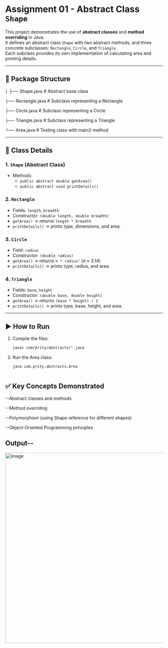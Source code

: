# Assignment 01 - Abstract Class `Shape`

This project demonstrates the use of **abstract classes** and **method overriding** in Java.  
It defines an abstract class `Shape` with two abstract methods, and three concrete subclasses: `Rectangle`, `Circle`, and `Triangle`.  
Each subclass provides its own implementation of calculating area and printing details.

---

## 📂 Package Structure
│
├── Shape.java # Abstract base class 


├── Rectangle.java # Subclass representing a Rectangle


├── Circle.java # Subclass representing a Circle


├── Triangle.java # Subclass representing a Triangle


└── Area.java # Testing class with main() method


---

## 📝 Class Details

### 1. `Shape` (Abstract Class)
- Methods:
  - `public abstract double getArea()`
  - `public abstract void printDetails()`

### 2. `Rectangle`
- Fields: `length`, `breadth`
- Constructor: `(double length, double breadth)`
- `getArea()` → returns `length * breadth`
- `printDetails()` → prints type, dimensions, and area.

### 3. `Circle`
- Field: `radius`
- Constructor: `(double radius)`
- `getArea()` → returns `π * radius²` (π ≈ 3.14)
- `printDetails()` → prints type, radius, and area.

### 4. `Triangle`
- Fields: `base`, `height`
- Constructor: `(double base, double height)`
- `getArea()` → returns `(base * height) / 2`
- `printDetails()` → prints type, base, height, and area.

---

## ▶️ How to Run

1. Compile the files:
   ```bash
   javac com/prity/abstracts/*.java
2. Run the Area  class:
   ```
   java com.prity.abstracts.Area

 ```

```
## ✅ Key Concepts Demonstrated

--Abstract classes and methods

--Method overriding

--Polymorphism (using Shape reference for different shapes)

--Object-Oriented Programming principles
    
 ## Output--

 <img width="1361" height="607" alt="image" src="https://github.com/user-attachments/assets/49e4a5c9-d1f9-4d67-aae7-e226eab26fb3" />
